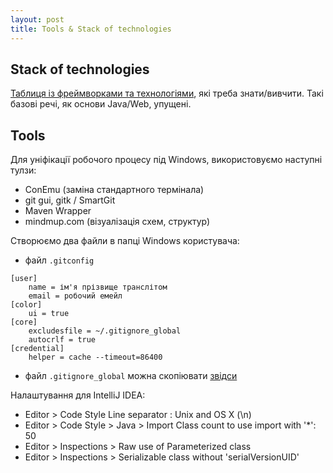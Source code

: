 ```yaml
---
layout: post
title: Tools & Stack of technologies
---
```


## Stack of technologies

[Таблиця із фреймворками та технологіями](https://docs.google.com/spreadsheets/d/1dCswWH1h8umNRmAvwcpFZT2mcT6AJYbYwr-lCgkn_kc/edit#gid=0), які треба знати/вивчити. Такі базові речі, як основи Java/Web, упущені.

## Tools

Для уніфікації робочого процесу під Windows, використовуємо наступні тулзи:

 - ConEmu (заміна стандартного термінала)
 - git gui, gitk / SmartGit
 - Maven Wrapper
 - mindmup.com (візуалізація схем, структур)

Створюємо два файли в папці Windows користувача:

 - файл ```.gitconfig```
```
[user]
    name = ім'я прізвище транслітом
    email = робочий емейл
[color]
    ui = true
[core]
    excludesfile = ~/.gitignore_global
    autocrlf = true
[credential]
    helper = cache --timeout=86400
```
 - файл ```.gitignore_global``` можна скопіювати [звідси](https://github.com/aint/dotfiles/blob/master/.gitignore_global)

Налаштування для IntelliJ IDEA:

 - Editor > Code Style Line separator : Unix and OS X (\n)
 - Editor > Code Style > Java > Import Class count to use import with '*': 50
 - Editor > Inspections > Raw use of Parameterized class
 - Editor > Inspections > Serializable class without 'serialVersionUID'
